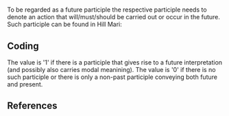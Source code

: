 # [](ParameterTable?__template__=property.md&property=Name#cldf:UT059)

To be regarded as a future participle the respective participle needs to denote an action that will/must/should be 
carried out or occur in the future. Such participle can be found in Hill Mari:

[](ExampleTable?example_id=1&with_internal_ref_link#cldf:UT059-1)

## Coding

The value is '1' if there is a participle that gives rise to a future interpretation (and possibly also carries modal meanining). The value is '0' if there is no such participle or there is only a non-past participle conveying both future and present. 

## References

[](Source?cited_only#cldf:__all__)
